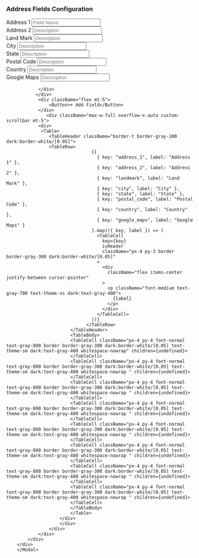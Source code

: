<Modal isOpen={isOpen} onClose={closeModal} className="modal-style w-full w-[100px] pl-40 pr-40">
        <div className="no-scrollbar relative w-full w-[700vw] overflow-y-auto rounded-3xl bg-white p-4 dark:bg-gray-900 ">
            <div className="overflow-hidden  rounded-2xl bg-white dark:bg-white/[0.03] border border-gray-200 dark:border-gray-800">
            <div className="flex flex-col gap-4 px-4 py-4 border border-b-0 border-gray-100 dark:border-white/[0.05] rounded-t-xl sm:flex-row sm:items-center sm:justify-between">
                    <div className="pl-10">
                    <h3 className="text-base font-medium text-gray-800 dark:text-white/90">
                        Address Fields Configuration
                    </h3>
                    <div className="relative flex gap-5 mt-4">
                         <div>
                    <label className="block font-medium mb-1">Address 1</label>
                     <input
                    type="text"
                    placeholder="Field Name"
                    className="dark:bg-dark-900 h-11 w-full rounded-lg border border-gray-300 bg-transparent py-2.5 pl-11 pr-4 text-sm text-gray-800 shadow-theme-xs placeholder:text-gray-400 focus:border-brand-300 focus:outline-hidden focus:ring-3 focus:ring-brand-500/10 dark:border-gray-700 dark:bg-gray-900 dark:text-white/90 dark:placeholder:text-white/30 dark:focus:border-brand-800 xl:w-[300px]"
                /> 
                </div>
                <div>
                <label className="block font-medium mb-1">Address 2</label>
                <input
                    type="text"
                    placeholder="Description"
                    className="dark:bg-dark-900 h-11 w-full rounded-lg border border-gray-300 bg-transparent py-2.5 pl-11 pr-4 text-sm text-gray-800 shadow-theme-xs placeholder:text-gray-400 focus:border-brand-300 focus:outline-hidden focus:ring-3 focus:ring-brand-500/10 dark:border-gray-700 dark:bg-gray-900 dark:text-white/90 dark:placeholder:text-white/30 dark:focus:border-brand-800 xl:w-[300px]"
                />
               </div>
               <div>
                <label className="block font-medium mb-1">Land Mark</label>
                <input
                    type="text"
                    placeholder="Description"
                    className="dark:bg-dark-900 h-11 w-full rounded-lg border border-gray-300 bg-transparent py-2.5 pl-11 pr-4 text-sm text-gray-800 shadow-theme-xs placeholder:text-gray-400 focus:border-brand-300 focus:outline-hidden focus:ring-3 focus:ring-brand-500/10 dark:border-gray-700 dark:bg-gray-900 dark:text-white/90 dark:placeholder:text-white/30 dark:focus:border-brand-800 xl:w-[300px]"
                />
               </div>
               <div>
                <label className="block font-medium mb-1">City</label>
                <input
                    type="text"
                    placeholder="Description"
                    className="dark:bg-dark-900 h-11 w-full rounded-lg border border-gray-300 bg-transparent py-2.5 pl-11 pr-4 text-sm text-gray-800 shadow-theme-xs placeholder:text-gray-400 focus:border-brand-300 focus:outline-hidden focus:ring-3 focus:ring-brand-500/10 dark:border-gray-700 dark:bg-gray-900 dark:text-white/90 dark:placeholder:text-white/30 dark:focus:border-brand-800 xl:w-[300px]"
                />
               </div>
               </div>
               <div className="flex gap-5 mt-4">
                <div>
                <label className="block font-medium mb-1">State</label>
                <input
                    type="text"
                    placeholder="Description"
                    className="dark:bg-dark-900 h-11 w-full rounded-lg border border-gray-300 bg-transparent py-2.5 pl-11 pr-4 text-sm text-gray-800 shadow-theme-xs placeholder:text-gray-400 focus:border-brand-300 focus:outline-hidden focus:ring-3 focus:ring-brand-500/10 dark:border-gray-700 dark:bg-gray-900 dark:text-white/90 dark:placeholder:text-white/30 dark:focus:border-brand-800 xl:w-[300px]"
                />
               </div>
               <div>
                <label className="block font-medium mb-1">Postal Code</label>
                <input
                    type="text"
                    placeholder="Description"
                    className="dark:bg-dark-900 h-11 w-full rounded-lg border border-gray-300 bg-transparent py-2.5 pl-11 pr-4 text-sm text-gray-800 shadow-theme-xs placeholder:text-gray-400 focus:border-brand-300 focus:outline-hidden focus:ring-3 focus:ring-brand-500/10 dark:border-gray-700 dark:bg-gray-900 dark:text-white/90 dark:placeholder:text-white/30 dark:focus:border-brand-800 xl:w-[300px]"
                />
               </div>
               <div>
                <label className="block font-medium mb-1">Country</label>
                <input
                    type="text"
                    placeholder="Description"
                    className="dark:bg-dark-900 h-11 w-full rounded-lg border border-gray-300 bg-transparent py-2.5 pl-11 pr-4 text-sm text-gray-800 shadow-theme-xs placeholder:text-gray-400 focus:border-brand-300 focus:outline-hidden focus:ring-3 focus:ring-brand-500/10 dark:border-gray-700 dark:bg-gray-900 dark:text-white/90 dark:placeholder:text-white/30 dark:focus:border-brand-800 xl:w-[300px]"
                />
               </div>
               <div>
                <label className="block font-medium mb-1">Google Maps</label>
                <input
                    type="text"
                    placeholder="Description"
                    className="dark:bg-dark-900 h-11 w-full rounded-lg border border-gray-300 bg-transparent py-2.5 pl-11 pr-4 text-sm text-gray-800 shadow-theme-xs placeholder:text-gray-400 focus:border-brand-300 focus:outline-hidden focus:ring-3 focus:ring-brand-500/10 dark:border-gray-700 dark:bg-gray-900 dark:text-white/90 dark:placeholder:text-white/30 dark:focus:border-brand-800 xl:w-[300px]"
                />
               
                </div>
               </div>
                <div className="flex mt-5">
                    <Button>+ Add Field</Button> 
                </div>
                   <div className="max-w-full overflow-x-auto custom-scrollbar mt-5">
                <div>
                 <Table>
                    <TableHeader className="border-t border-gray-100 dark:border-white/[0.05]">
                    <TableRow>
                                    {[
                                      { key: "address_1", label: "Address 1" },
                                      { key: "address_2", label: "Address 2" },
                                      { key: "landmark", label: "Land Mark" },
                                      { key: "city", label: "City" },
                                      { key: "state", label: "State" },
                                      { key: "postal_code", label: "Postal Code" },
                                      { key: "country", label: "Country" },
                                      { key: "google_maps", label: "Google Maps" }
                                    ].map(({ key, label }) => (
                                      <TableCell
                                        key={key}
                                        isHeader
                                        className="px-4 py-3 border border-gray-300 dark:border-white/[0.05]"
                                      >
                                        <div
                                          className="flex items-center justify-between cursor-pointer"
                                        >
                                          <p className="font-medium text-gray-700 text-theme-xs dark:text-gray-400">
                                            {label}
                                          </p>
                                        </div>
                                      </TableCell>
                                    ))}
                                  </TableRow>
                            </TableHeader>
                            <TableBody>
                            <TableCell className="px-4 py-4 font-normal text-gray-800 border border-gray-300 dark:border-white/[0.05] text-theme-sm dark:text-gray-400 whitespace-nowrap" children={undefined}>
                            </TableCell>
                            <TableCell className="px-4 py-4 font-normal text-gray-800 border border-gray-300 dark:border-white/[0.05] text-theme-sm dark:text-gray-400 whitespace-nowrap " children={undefined}>
                            </TableCell>
                            <TableCell className="px-4 py-4 font-normal text-gray-800 border border-gray-300 dark:border-white/[0.05] text-theme-sm dark:text-gray-400 whitespace-nowrap " children={undefined}>
                            </TableCell>
                            <TableCell className="px-4 py-4 font-normal text-gray-800 border border-gray-300 dark:border-white/[0.05] text-theme-sm dark:text-gray-400 whitespace-nowrap " children={undefined}>
                            </TableCell>
                            <TableCell className="px-4 py-4 font-normal text-gray-800 border border-gray-300 dark:border-white/[0.05] text-theme-sm dark:text-gray-400 whitespace-nowrap " children={undefined}>
                            </TableCell>
                            <TableCell className="px-4 py-4 font-normal text-gray-800 border border-gray-300 dark:border-white/[0.05] text-theme-sm dark:text-gray-400 whitespace-nowrap " children={undefined}>
                            </TableCell>
                            <TableCell className="px-4 py-4 font-normal text-gray-800 border border-gray-300 dark:border-white/[0.05] text-theme-sm dark:text-gray-400 whitespace-nowrap " children={undefined}>
                            </TableCell>
                            <TableCell className="px-4 py-4 font-normal text-gray-800 border border-gray-300 dark:border-white/[0.05] text-theme-sm dark:text-gray-400 whitespace-nowrap " children={undefined}>
                            </TableCell>
                            </TableBody>
                            </Table>
                        </div>
                        </div>
                    </div>
                </div>
            </div>
        </div>
        </Modal>
